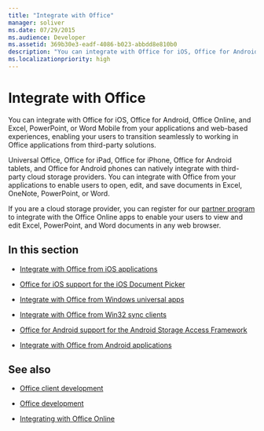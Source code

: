 ```yaml
---
title: "Integrate with Office"
manager: soliver
ms.date: 07/29/2015
ms.audience: Developer
ms.assetid: 369b30e3-eadf-4086-b023-abbdd8e810b0
description: "You can integrate with Office for iOS, Office for Android, Office Online, and Excel, PowerPoint, or Word Mobile from your applications and web-based experiences, enabling your users to transition seamlessly to working in Office applications from third-party solutions."
ms.localizationpriority: high
---
```


# Integrate with Office

You can integrate with Office for iOS, Office for Android, Office Online, and Excel, PowerPoint, or Word Mobile from your applications and web-based experiences, enabling your users to transition seamlessly to working in Office applications from third-party solutions.
  
Universal Office, Office for iPad, Office for iPhone, Office for Android tablets, and Office for Android phones can natively integrate with third-party cloud storage providers. You can integrate with Office from your applications to enable users to open, edit, and save documents in Excel, OneNote, PowerPoint, or Word.
  
If you are a cloud storage provider, you can register for our [partner program](https://developer.microsoft.com/office/cloud-storage-partner-program) to integrate with the Office Online apps to enable your users to view and edit Excel, PowerPoint, and Word documents in any web browser. 
  
## In this section

- [Integrate with Office from iOS applications](integrate-with-office-from-ios-applications.md)
    
- [Office for iOS support for the iOS Document Picker](office-for-ios-support-for-the-ios-document-picker.md)
    
- [Integrate with Office from Windows universal apps](integrate-with-office-from-windows-universal-apps.md)
    
- [Integrate with Office from Win32 sync clients](integrate-with-office-from-win32-sync-clients.md)
    
- [Office for Android support for the Android Storage Access Framework](office-for-android-support-for-the-android-storage-access-framework.md)
    
- [Integrate with Office from Android applications](integrate-with-office-from-android-applications.md)
    
## See also

- [Office client development](https://msdn.microsoft.com/library/dn833103.aspx)
    
- [Office development](https://msdn.microsoft.com/library/7f24db34-c1ad-4a83-a9bd-3c85a39c0bd8%28Office.15%29.aspx)
    
- [Integrating with Office Online](/microsoft-365/cloud-storage-partner-program/online/overview)
    

